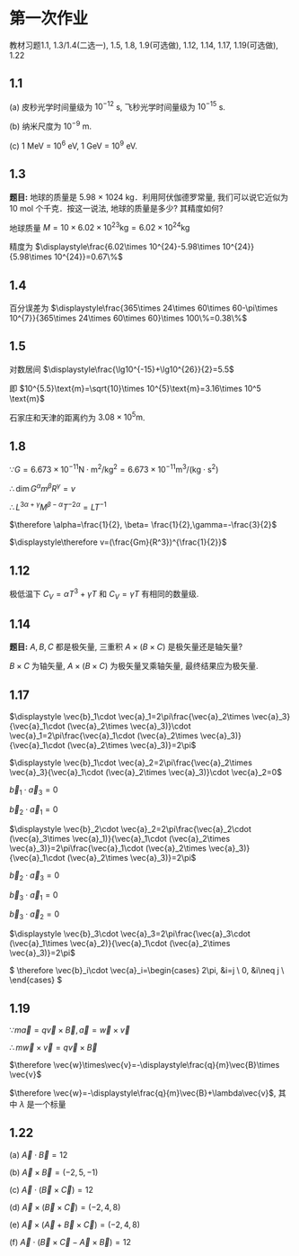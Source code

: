 # 第一次作业

教材习题1.1, 1.3/1.4(二选一), 1.5, 1.8, 1.9(可选做), 1.12, 1.14, 1.17, 1.19(可选做), 1.22

## 1.1

(a) 皮秒光学时间量级为 $10^{-12}$ s, 飞秒光学时间量级为 $10^{-15}$ s.

(b) 纳米尺度为 $10^{-9}$ m.

(c) $1$ MeV = $10^{6}$ eV, $1$ GeV = $10^{9}$ eV.


## 1.3

**题目:** 地球的质量是 5.98 × 1024 kg．利用阿伏伽德罗常量, 我们可以说它近似为 10 mol 个千克．按这一说法, 地球的质量是多少? 其精度如何?

地球质量 $M = 10 \times 6.02\times 10^{23} \text{kg}=6.02\times 10^{24} \text{kg}$

精度为 $\displaystyle\frac{6.02\times 10^{24}-5.98\times 10^{24}}{5.98\times 10^{24}}=0.67\%$


## 1.4

百分误差为 $\displaystyle\frac{365\times 24\times 60\times 60-\pi\times 10^{7}}{365\times 24\times 60\times 60}\times 100\%=0.38\%$


## 1.5

对数居间 $\displaystyle\frac{\lg10^{-15}+\lg10^{26}}{2}=5.5$

即 $10^{5.5}\text{m}=\sqrt{10}\times 10^{5}\text{m}=3.16\times 10^5 \text{m}$

石家庄和天津的距离约为 $3.08\times 10^5 \text{m}$.


## 1.8

$\because G=6.673\times 10^{-11}\text{N}\cdot \text{m}^2/\text{kg}^2=6.673\times 10^{-11}\text{m}^3/(\text{kg}\cdot \text{s}^2)$

$\therefore \dim G^{\alpha}m^{\beta}R^{\gamma}=v$

$\therefore L^{3\alpha+\gamma}M^{\beta-\alpha}T^{-2\alpha}=LT^{-1}$

$\therefore \alpha=\frac{1}{2}, \beta= \frac{1}{2},\gamma=-\frac{3}{2}$

$\displaystyle\therefore v=(\frac{Gm}{R^3})^{\frac{1}{2}}$


## 1.12

极低温下 $C_V=\alpha T^3+\gamma T$ 和 $C_V=\gamma T$ 有相同的数量级.


## 1.14

**题目:**  $A, B, C$ 都是极矢量, 三重积 $A×(B×C)$ 是极矢量还是轴矢量?

$B\times C$ 为轴矢量, $A\times(B\times C)$ 为极矢量叉乘轴矢量, 最终结果应为极矢量.


## 1.17

$\displaystyle \vec{b}_1\cdot \vec{a}_1=2\pi\frac{\vec{a}_2\times \vec{a}_3}{\vec{a}_1\cdot (\vec{a}_2\times \vec{a}_3)}\cdot \vec{a}_1=2\pi\frac{\vec{a}_1\cdot (\vec{a}_2\times \vec{a}_3)}{\vec{a}_1\cdot (\vec{a}_2\times \vec{a}_3)}=2\pi$

$\displaystyle \vec{b}_1\cdot \vec{a}_2=2\pi\frac{\vec{a}_2\times \vec{a}_3}{\vec{a}_1\cdot (\vec{a}_2\times \vec{a}_3)}\cdot \vec{a}_2=0$

$\vec{b}_1\cdot \vec{a}_3=0$

$\vec{b}_2\cdot \vec{a}_1=0$

$\displaystyle \vec{b}_2\cdot \vec{a}_2=2\pi\frac{\vec{a}_2\cdot (\vec{a}_3\times \vec{a}_1)}{\vec{a}_1\cdot (\vec{a}_2\times \vec{a}_3)}=2\pi\frac{\vec{a}_1\cdot (\vec{a}_2\times \vec{a}_3)}{\vec{a}_1\cdot (\vec{a}_2\times \vec{a}_3)}=2\pi$

$\vec{b}_2\cdot \vec{a}_3=0$

$\vec{b}_3\cdot \vec{a}_1=0$

$\vec{b}_3\cdot \vec{a}_2=0$

$\displaystyle \vec{b}_3\cdot \vec{a}_3=2\pi\frac{\vec{a}_3\cdot (\vec{a}_1\times \vec{a}_2)}{\vec{a}_1\cdot (\vec{a}_2\times \vec{a}_3)}=2\pi$

$
\therefore \vec{b}_i\cdot \vec{a}_i=\begin{cases}
2\pi, &i=j \\
0, &i\neq j \\
\end{cases}
$


## 1.19

$\because m\vec{a}=q\vec{v}\times\vec{B}, \vec{a}=\vec{w}\times\vec{v}$

$\therefore m\vec{w}\times\vec{v}=q\vec{v}\times\vec{B}$

$\therefore \vec{w}\times\vec{v}=-\displaystyle\frac{q}{m}\vec{B}\times \vec{v}$

$\therefore \vec{w}=-\displaystyle\frac{q}{m}\vec{B}+\lambda\vec{v}$, 其中 $\lambda$ 是一个标量


## 1.22

(a) $\vec{A}\cdot \vec{B}=12$

(b) $\vec{A}\times \vec{B}=(-2, 5, -1)$

(c) $\vec{A}\cdot (\vec{B}\times\vec{C})=12$

(d) $\vec{A}\times (\vec{B}\times\vec{C})=(-2, 4, 8)$

(e) $\vec{A}\times(\vec{A}+\vec{B}\times\vec{C})=(-2,4,8)$

(f) $\vec{A}\cdot (\vec{B}\times\vec{C}-\vec{A}\times \vec{B})=12$